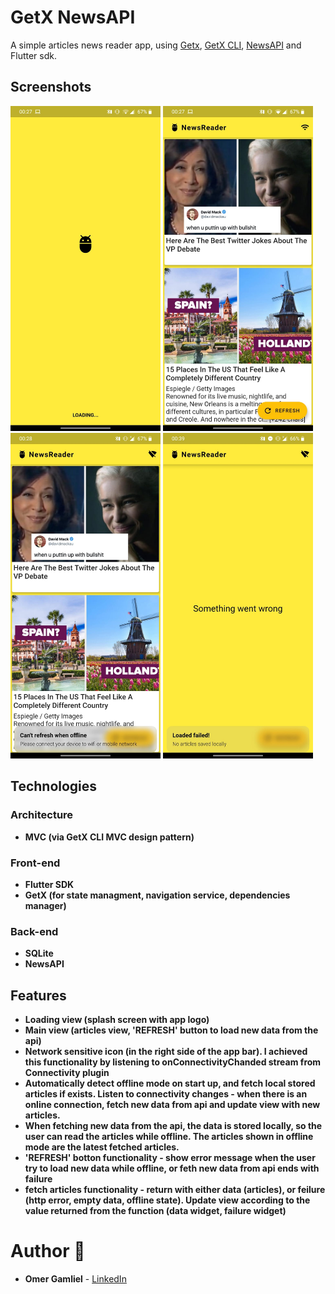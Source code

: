 # GetX NewsAPI

A simple articles news reader app, using [Getx](https://pub.dev/packages/get), [GetX CLI](https://pub.dev/packages/get_cli), [NewsAPI](https://newsapi.org/) and Flutter sdk.

## Screenshots

<img src="screenshots/screenshot 2.jpg" width="240px"> <img src="screenshots/screenshot 3.jpg" width="240px"/> <img src="screenshots/screenshot 1.jpg" width="240px"/> <img src="screenshots/screenshot 4.jpg" width="240px"/>


## Technologies
 
### Architecture
- **MVC (via GetX CLI MVC design pattern)**

### Front-end
- **Flutter SDK**
- **GetX (for state managment, navigation service, dependencies manager)**

### Back-end
- **SQLite**
- **NewsAPI** 

## Features

- **Loading view (splash screen with app logo)**
- **Main view (articles view, 'REFRESH' button to load new data from the api)**
- **Network sensitive icon (in the right side of the app bar). I achieved this functionality by listening to onConnectivityChanded stream from Connectivity plugin**
- **Automatically detect offline mode on start up, and fetch local stored articles if exists. Listen to connectivity changes - when there is an online connection, fetch new data from api and update view with new articles.**
- **When fetching new data from the api, the data is stored locally, so the user can read the articles while offline. The articles shown in offline mode are the latest fetched articles.**
- **'REFRESH' botton functionality - show error message when the user try to load new data while offline, or feth new data from api ends with failure**
- **fetch articles functionality - return with either data (articles), or feilure (http error, empty data, offline state). Update view according to the value returned from the function (data widget, failure widget)**


# Author 🙋

-   **Omer Gamliel** - [LinkedIn](https://www.linkedin.com/in/omer-gamliel-6a813a188/)

